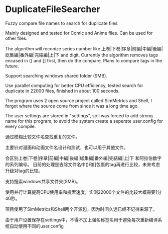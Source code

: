 # DuplicateFileSearcher
Fuzzy compare file names to search for duplicate files.

Mainly designed and tested for Comic and Anime files. Can be used for other files.

The algorithm will reconize series number like 上巻|下巻|序章|前編|中編|後編|総集編|番外編|完結編|上|下 and digit.
Currently the algorithm removes tags encased in () and [] first, then do the compare. Plans to compare tags in the future.

Support searching windows shared folder (SMB).

Use parallel computing for better CPU efficiency, tested search for duplicate in 22000 files, finished in about 100 seconds.

The program uses 2 open source project called SimMetrics and Shell, I forgot where the source come from since it was a long time ago.

The user settings are stored in "settings", so I was forced to add strong name for this program, to avoid the system create a seperate user.config for every compile.

通过模糊比较文件名查找重复的文件。

主要针对漫画和动画文件名设计和测试，也可以用于其他文件。

会区别上巻|下巻|序章|前編|中編|後編|総集編|番外編|完結編|上|下 和阿拉伯数字的系列编号。
目前的处理是去除文件名中()和[]包裹的tag再进行比较，未来考虑升级对tag的比较。

支持搜索windows共享文件夹(SMB)。

使用并行计算提高CPU使用率和搜索速度，实测22000个文件的比较大概需要1分40秒。

项目使用了SimMetrics和Shell两个开源包，因为时间久远已经不记得来源了。

由于用户设置保存在settings中，不得不加上强名称签名用于避免每次重新编译系统自动使用不同的user.config
